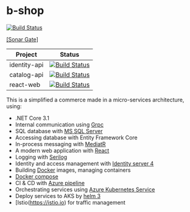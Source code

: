 # b-shop

[![Build Status](https://github.com/bao2703/b-shop/workflows/.NET%20Core/badge.svg)](https://github.com/bao2703/b-shop/commits/master)

[[Sonar Gate]](https://baotoq-sonar.azurewebsites.net/projects)

| Project      | Status                                                                                                                                                                                               |
|--------------|------------------------------------------------------------------------------------------------------------------------------------------------------------------------------------------------------|
| identity-api | [![Build Status](https://bao2703.visualstudio.com/b-shop/_apis/build/status/identity-api?branchName=master)](https://bao2703.visualstudio.com/b-shop/_build/latest?definitionId=6&branchName=master) |
| catalog-api  | [![Build Status](https://bao2703.visualstudio.com/b-shop/_apis/build/status/catalog-api?branchName=master)](https://bao2703.visualstudio.com/b-shop/_build/latest?definitionId=5&branchName=master)  |
| react-web    | [![Build Status](https://bao2703.visualstudio.com/b-shop/_apis/build/status/react-web?branchName=master)](https://bao2703.visualstudio.com/b-shop/_build/latest?definitionId=7&branchName=master)    |


This is a simplified a commerce made in a micro-services architecture, using:

* .NET Core 3.1
* Internal communication using [Grpc](https://github.com/grpc/grpc-dotnet)
* SQL database with [MS SQL Server]()
* Accessing database with Entity Framework Core
* In-process messaging with [MediatR](https://github.com/jbogard/MediatR)
* A modern web application with [React](https://reactjs.org)
* Logging with [Serilog](https://github.com/serilog/serilog)
* Identity and access management with [Identity server 4](http://docs.identityserver.io/en/latest)
* Building [Docker](https://www.docker.com/) images, managing containers
* [Docker compose](https://docs.docker.com/compose/)
* CI & CD with [Azure pipeline](https://azure.microsoft.com/en-us/services/devops/pipelines/)
* Orchestrating services using [Azure Kubernetes Service](https://azure.microsoft.com/en-us/services/kubernetes-service)
* Deploy services to AKS by [helm 3](https://v3.helm.sh)
* [Istio(https://istio.io) for traffic management